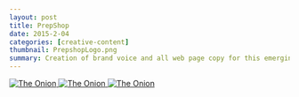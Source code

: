 ```yaml
---
layout: post
title: PrepShop
date: 2015-2-04
categories: [creative-content]
thumbnail: PrepshopLogo.png
summary: Creation of brand voice and all web page copy for this emerging business in the healthy eating industry.
---
```


<a class="zoom" href="{{ site.url }}/images/PrepShop-Pg1.png">
  <img alt="The Onion" src="{{ site.url }}/images/PrepShop-Pg1.png"/>
</a>

<a class="zoom" href="{{ site.url }}/images/PrepShop-Pg3.png">
  <img alt="The Onion" src="{{ site.url }}/images/PrepShop-Pg3.png"/>
</a>

<a class="zoom" href="{{ site.url }}/images/PrepShop-Pg2.png">
  <img alt="The Onion" src="{{ site.url }}/images/PrepShop-Pg2.png"/>
</a>
